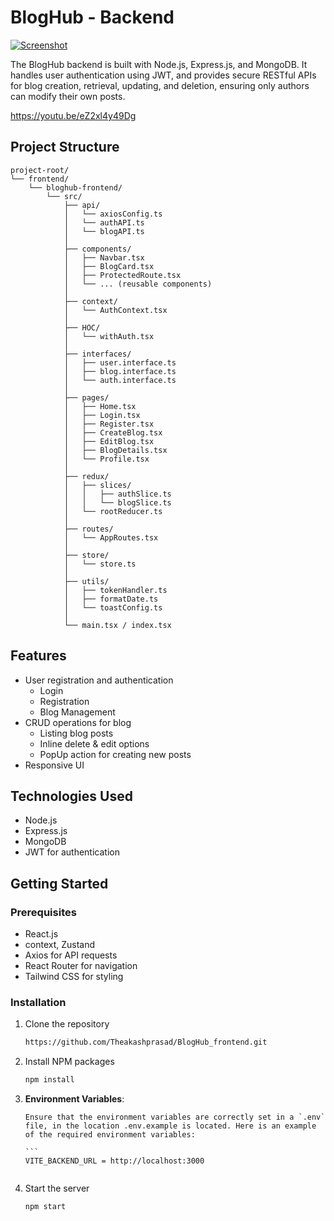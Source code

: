 ﻿# BlogHub - Backend
[![Screenshot](https://pomodo.s3.eu-north-1.amazonaws.com/Screenshot+2025-04-08+122357.png)]([https://your-link.com](https://blog-hub-frontend-phi.vercel.app/))

The BlogHub backend is built with Node.js, Express.js, and MongoDB. It handles user authentication using JWT, and provides secure RESTful APIs for blog creation, retrieval, updating, and deletion, ensuring only authors can modify their own posts.

 https://youtu.be/eZ2xl4y49Dg
## Project Structure
```
project-root/
└── frontend/
    └── bloghub-frontend/
        └── src/
            ├── api/
            │   └── axiosConfig.ts
            │   └── authAPI.ts
            │   └── blogAPI.ts
            │
            ├── components/
            │   ├── Navbar.tsx
            │   ├── BlogCard.tsx
            │   ├── ProtectedRoute.tsx
            │   └── ... (reusable components)
            │
            ├── context/
            │   └── AuthContext.tsx
            │
            ├── HOC/
            │   └── withAuth.tsx
            │
            ├── interfaces/
            │   ├── user.interface.ts
            │   ├── blog.interface.ts
            │   └── auth.interface.ts
            │
            ├── pages/
            │   ├── Home.tsx
            │   ├── Login.tsx
            │   ├── Register.tsx
            │   ├── CreateBlog.tsx
            │   ├── EditBlog.tsx
            │   ├── BlogDetails.tsx
            │   └── Profile.tsx
            │
            ├── redux/
            │   ├── slices/
            │   │   ├── authSlice.ts
            │   │   └── blogSlice.ts
            │   └── rootReducer.ts
            │
            ├── routes/
            │   └── AppRoutes.tsx
            │
            ├── store/
            │   └── store.ts
            │
            ├── utils/
            │   ├── tokenHandler.ts
            │   ├── formatDate.ts
            │   └── toastConfig.ts
            │
            └── main.tsx / index.tsx

```
## Features

- User registration and authentication
  - Login
  - Registration
  - Blog Management 
- CRUD operations for blog 
  - Listing blog posts
  - Inline delete & edit options
  - PopUp action for creating new posts
- Responsive UI

## Technologies Used

- Node.js
- Express.js
- MongoDB
- JWT for authentication

## Getting Started

### Prerequisites

- React.js
- context, Zustand
- Axios for API requests
- React Router for navigation
- Tailwind CSS for styling

### Installation

1. Clone the repository
   ```sh
   https://github.com/Theakashprasad/BlogHub_frontend.git
   ```
2. Install NPM packages
   ```sh
   npm install
   ```
3.  **Environment Variables**:

        Ensure that the environment variables are correctly set in a `.env` file, in the location .env.example is located. Here is an example of the required environment variables:

        ```
        VITE_BACKEND_URL = http://localhost:3000
        

    ```
4. Start the server
   ```sh
   npm start
   ```

